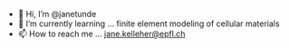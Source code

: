 - 👋 Hi, I’m @janetunde
- 🌱 I’m currently learning ... finite element modeling of cellular materials
- 📫 How to reach me ... jane.kelleher@epfl.ch

<!---
janetunde/janetunde is a ✨ special ✨ repository because its `README.md` (this file) appears on your GitHub profile.
You can click the Preview link to take a look at your changes.
--->
